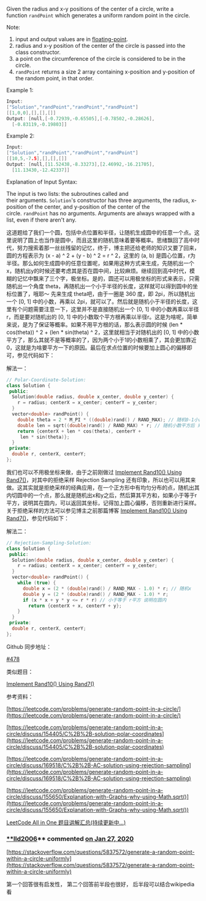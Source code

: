 Given the radius and x-y positions of the center of a circle, write a function `randPoint` which generates a uniform random point in the circle.

Note:

1. input and output values are in [floating-point](https://www.webopedia.com/TERM/F/floating_point_number.html).
2. radius and x-y position of the center of the circle is passed into the class constructor.
3. a point on the circumference of the circle is considered to be in the circle.
4. `randPoint` returns a size 2 array containing x-position and y-position of the random point, in that order.

Example 1:

```cpp
Input: 
["Solution","randPoint","randPoint","randPoint"]
[[1,0,0],[],[],[]]
Output: [null,[-0.72939,-0.65505],[-0.78502,-0.28626],
  [-0.83119,-0.19803]]
```

Example 2:

```cpp
Input: 
["Solution","randPoint","randPoint","randPoint"]
[[10,5,-7.5],[],[],[]]
Output: [null,[11.52438,-8.33273],[2.46992,-16.21705],
  [11.13430,-12.42337]]
```

Explanation of Input Syntax:

The input is two lists: the subroutines called and their arguments. `Solution`'s constructor has three arguments, the radius, x-position of the center, and y-position of the center of the circle. `randPoint` has no arguments. Arguments are always wrapped with a list, even if there aren't any.

这道题给了我们一个圆，包括中点位置和半径，让随机生成圆中的任意一个点。这里说明了圆上也当作是圆中，而且这里的随机意味着要等概率。思绪飘回了高中时代，努力搜索着那一丝丝残留的记忆，终于，博主把还给老师的知识又要了回来，圆的方程表示为 (x - a) ^ 2 + (y - b) ^ 2 = r ^ 2，这里的 (a, b) 是圆心位置，r为半径。那么如何生成圆中的任意位置呢，如果用这种方式来生成，先随机出一个x，随机出y的时候还要考虑其是否在圆中间，比较麻烦。继续回到高中时代，模糊的记忆中飘来了三个字，极坐标。是的，圆还可以用极坐标的形式来表示，只需随机出一个角度 theta，再随机出一个小于半径的长度，这样就可以得到圆中的坐标位置了，哦耶～ 先来生成 theta吧，由于一圈是 360 度，即 2pi，所以随机出一个 [0, 1] 中的小数，再乘以 2pi，就可以了。然后就是随机小于半径的长度，这里有个问题需要注意一下，这里并不是直接随机出一个 [0, 1] 中的小数再乘以半径r，而是要对随机出的 [0, 1] 中的小数取个平方根再乘以半径r。这是为啥呢，简单来说，是为了保证等概率。如果不用平方根的话，那么表示圆的时候 (len * cos(theta)) ^ 2 + (len * sin(theta) ^ 2，这里就相当于对随机出的 [0, 1] 中的小数平方了，那么其就不是等概率的了，因为两个小于1的小数相乘了，其会更加靠近0，这就是为啥要平方一下的原因。最后在求点位置的时候要加上圆心的偏移即可，参见代码如下：

解法一：

```cpp
// Polar-Coordinate-Solution:
class Solution {
 public:
  Solution(double radius, double x_center, double y_center) {
    r = radius; centerX = x_center; centerY = y_center;
  }   
  vector<double> randPoint() {
    double theta = 2 * M_PI * ((double)rand() / RAND_MAX); // 随机0-1小数 乘以 2pi
    double len = sqrt((double)rand() / RAND_MAX) * r; // 随机小数平方后 乘以半径
    return {centerX + len * cos(theta), centerY +
     len * sin(theta)};
  }
 private:
  double r, centerX, centerY;
};
```

我们也可以不用极坐标来做，由于之前刚做过 [Implement Rand10() Using Rand7()](https://www.cnblogs.com/grandyang/p/9727206.html)，对其中的拒绝采样 Rejection Sampling 还有印象，所以也可以用其来做。这其实就是拒绝采样的经典应用，在一个正方形中有均匀分布的点，随机出其内切圆中的一个点，那么就是随机出x和y之后，然后算其平方和，如果小于等于r平方，说明其在圆内，可以返回其坐标，记得加上圆心偏移，否则重新进行采样。关于拒绝采样的方法可以参见博主之前那篇博客 [Implement Rand10() Using Rand7()](https://www.cnblogs.com/grandyang/p/9727206.html)，参见代码如下：

解法二：

```cpp
// Rejection-Sampling-Solution:
class Solution {
 public:
  Solution(double radius, double x_center, double y_center) {
    r = radius; centerX = x_center; centerY = y_center;
  }
  vector<double> randPoint() {
    while (true) {
      double x = (2 * (double)rand() / RAND_MAX - 1.0) * r; // 随机x
      double y = (2 * (double)rand() / RAND_MAX - 1.0) * r;
      if (x * x + y * y <= r * r) // 小于等于 r平方 说明在圆内
        return {centerX + x, centerY + y};
    }
  }
 private:
  double r, centerX, centerY;
};
```

Github 同步地址：

[#478](https://github.com/grandyang/leetcode/issues/478)

类似题目：

[Implement Rand10() Using Rand7()](https://www.cnblogs.com/grandyang/p/9727206.html)

参考资料：

[https://leetcode.com/problems/generate-random-point-in-a-circle/](https://leetcode.com/problems/generate-random-point-in-a-circle/)

[https://leetcode.com/problems/generate-random-point-in-a-circle/discuss/154405/C%2B%2B-solution-polar-coordinates](https://leetcode.com/problems/generate-random-point-in-a-circle/discuss/154405/C%2B%2B-solution-polar-coordinates)

[https://leetcode.com/problems/generate-random-point-in-a-circle/discuss/169518/C%2B%2B-AC-solution-using-rejection-sampling](https://leetcode.com/problems/generate-random-point-in-a-circle/discuss/169518/C%2B%2B-AC-solution-using-rejection-sampling)

[](https://leetcode.com/problems/generate-random-point-in-a-circle/discuss/155650/Explanation-with-Graphs-why-using-Math.sqrt())[https://leetcode.com/problems/generate-random-point-in-a-circle/discuss/155650/Explanation-with-Graphs-why-using-Math.sqrt()](https://leetcode.com/problems/generate-random-point-in-a-circle/discuss/155650/Explanation-with-Graphs-why-using-Math.sqrt())

[LeetCode All in One 题目讲解汇总(持续更新中...)](http://www.cnblogs.com/grandyang/p/4606334.html)

### [**lld2006](https://github.com/lld2006)** commented [on Jan 27, 2020](https://github.com/grandyang/leetcode/issues/478#issuecomment-578580634)

[https://stackoverflow.com/questions/5837572/generate-a-random-point-within-a-circle-uniformly](https://stackoverflow.com/questions/5837572/generate-a-random-point-within-a-circle-uniformly)

第一个回答很有启发性， 第二个回答前半段也很好， 后半段可以结合wikipedia看